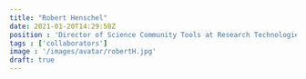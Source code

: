 ```yaml
---
title: "Robert Henschel"
date: 2021-01-20T14:29:58Z
position : 'Director of Science Community Tools at Research Technologies, Indiana University'
tags : ['collaborators']
image : '/images/avatar/robertH.jpg'
draft: true
---
```


